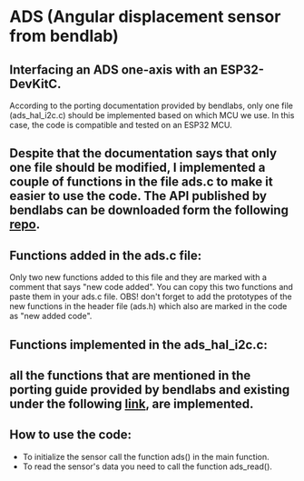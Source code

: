 # ADS (Angular displacement sensor from bendlab)
Interfacing an ADS one-axis with an ESP32-DevKitC.
---
According to the porting documentation provided by bendlabs, only one file (ads_hal_i2c.c) should be implemented based on which MCU we use.
In this case, the code is compatible and tested on an ESP32 MCU.

Despite that the documentation says that only one file should be modified, I implemented a couple of functions in the file ads.c to make it easier to use the code.
The API published by bendlabs can be downloaded form the following [repo](https://github.com/bendlabs/one_axis_ads/tree/master/portable/).
---
## Functions added in the ads.c file:
Only two new functions added to this file and they are marked with a comment that says "new code added". You can copy this two functions and paste them in your ads.c file. OBS! don't forget to add the prototypes of the new functions in the header file (ads.h) which also are marked in the code as "new added code".
## Functions implemented in the ads_hal_i2c.c:
all the functions that are mentioned in the porting guide provided by bendlabs and existing under the following [link](https://github.com/bendlabs/one_axis_ads/tree/master/documentation/), are implemented.
---
## How to use the code:
* To initialize the sensor call the function ads() in the main function.
* To read the sensor's data you need to call the function ads_read().

